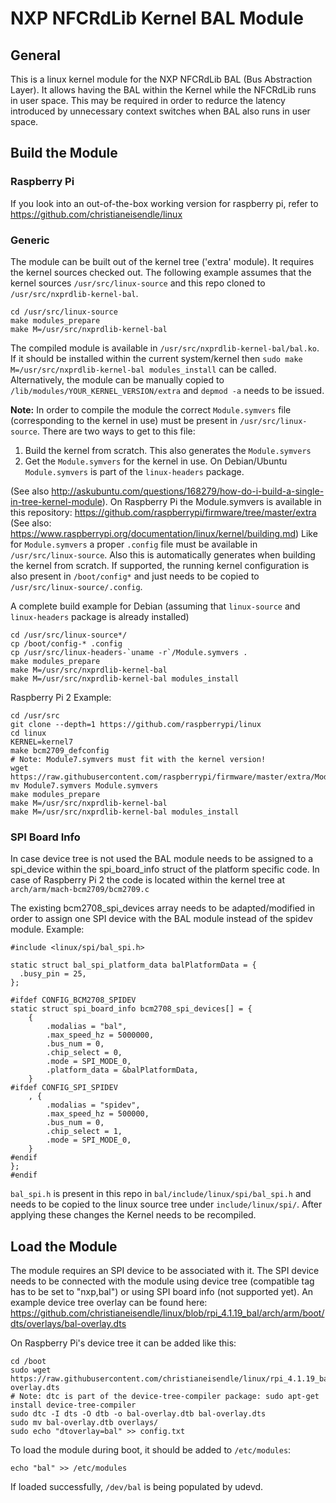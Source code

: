 # NXP NFCRdLib Kernel BAL Module

## General
This is a linux kernel module for the NXP NFCRdLib BAL (Bus Abstraction Layer). 
It allows having the BAL within the Kernel while the NFCRdLib runs in user space. This may be required in order to redurce the latency introduced by unnecessary context switches when BAL also runs in user space.

## Build the Module
### Raspberry Pi
If you look into an out-of-the-box working version for raspberry pi, refer to https://github.com/christianeisendle/linux

### Generic
The module can be built out of the kernel tree ('extra' module). It requires the kernel sources checked out. The following example assumes that the kernel sources `/usr/src/linux-source` and this repo cloned to `/usr/src/nxprdlib-kernel-bal`.

```
cd /usr/src/linux-source
make modules_prepare
make M=/usr/src/nxprdlib-kernel-bal
```

The compiled module is available in `/usr/src/nxprdlib-kernel-bal/bal.ko`. If it should be installed within the current system/kernel then `sudo make M=/usr/src/nxprdlib-kernel-bal modules_install` can be called. Alternatively, the module can be manually copied to `/lib/modules/YOUR_KERNEL_VERSION/extra` and `depmod -a` needs to be issued.

**Note:** In order to compile the module the correct `Module.symvers` file (corresponding to the kernel in use) must be present in `/usr/src/linux-source`. There are two ways to get to this file:
  1. Build the kernel from scratch. This also generates the `Module.symvers`
  2. Get the `Module.symvers` for the kernel in use. On Debian/Ubuntu `Module.symvers` is part of the `linux-headers` package.

(See also http://askubuntu.com/questions/168279/how-do-i-build-a-single-in-tree-kernel-module). On Raspberry Pi the Module.symvers is available in this repository: https://github.com/raspberrypi/firmware/tree/master/extra (See also: https://www.raspberrypi.org/documentation/linux/kernel/building.md)
Like for `Module.symvers` a proper `.config` file must be available in `/usr/src/linux-source`. Also this is automatically generates when building the kernel from scratch. If supported, the running kernel configuration is also present in `/boot/config*` and just needs to be copied to `/usr/src/linux-source/.config`. 

A complete build example for Debian (assuming that `linux-source` and `linux-headers` package is already installed)

```
cd /usr/src/linux-source*/
cp /boot/config-* .config
cp /usr/src/linux-headers-`uname -r`/Module.symvers .
make modules_prepare
make M=/usr/src/nxprdlib-kernel-bal
make M=/usr/src/nxprdlib-kernel-bal modules_install
```

Raspberry Pi 2 Example:

```
cd /usr/src
git clone --depth=1 https://github.com/raspberrypi/linux
cd linux
KERNEL=kernel7
make bcm2709_defconfig
# Note: Module7.symvers must fit with the kernel version!
wget https://raw.githubusercontent.com/raspberrypi/firmware/master/extra/Module7.symvers
mv Module7.symvers Module.symvers
make modules_prepare
make M=/usr/src/nxprdlib-kernel-bal
make M=/usr/src/nxprdlib-kernel-bal modules_install
```
### SPI Board Info
In case device tree is not used the BAL module needs to be assigned to a spi_device within the spi_board_info struct of the platform specific code. In case of Raspberry Pi 2 the code is located within the kernel tree at `arch/arm/mach-bcm2709/bcm2709.c`

The existing bcm2708_spi_devices array needs to be adapted/modified in order to assign one SPI device with the BAL module instead of the spidev module. Example:

```
#include <linux/spi/bal_spi.h>

static struct bal_spi_platform_data balPlatformData = {
  .busy_pin = 25,
};

#ifdef CONFIG_BCM2708_SPIDEV
static struct spi_board_info bcm2708_spi_devices[] = {
	{
		.modalias = "bal",
		.max_speed_hz = 5000000,
		.bus_num = 0,
		.chip_select = 0,
		.mode = SPI_MODE_0,
		.platform_data = &balPlatformData,
	}
#ifdef CONFIG_SPI_SPIDEV
	, {
		.modalias = "spidev",
		.max_speed_hz = 500000,
		.bus_num = 0,
		.chip_select = 1,
		.mode = SPI_MODE_0,
	}
#endif
};
#endif
```

`bal_spi.h` is present in this repo in `bal/include/linux/spi/bal_spi.h` and needs to be copied to the linux source tree under `include/linux/spi/`.
After applying these changes the Kernel needs to be recompiled.

## Load the Module
The module requires an SPI device to be associated with it. The SPI device needs to be connected with the module using device tree (compatible tag has to be set to "nxp,bal") or using SPI board info (not supported yet).
An example device tree overlay can be found here: https://github.com/christianeisendle/linux/blob/rpi_4.1.19_bal/arch/arm/boot/dts/overlays/bal-overlay.dts

On Raspberry Pi's device tree it can be added like this:

```
cd /boot
sudo wget https://raw.githubusercontent.com/christianeisendle/linux/rpi_4.1.19_bal/arch/arm/boot/dts/overlays/bal-overlay.dts
# Note: dtc is part of the device-tree-compiler package: sudo apt-get install device-tree-compiler
sudo dtc -I dts -O dtb -o bal-overlay.dtb bal-overlay.dts
sudo mv bal-overlay.dtb overlays/
sudo echo "dtoverlay=bal" >> config.txt
```

To load the module during boot, it should be added to `/etc/modules`:

```
echo "bal" >> /etc/modules
```

If loaded successfully, `/dev/bal` is being populated by udevd. 
